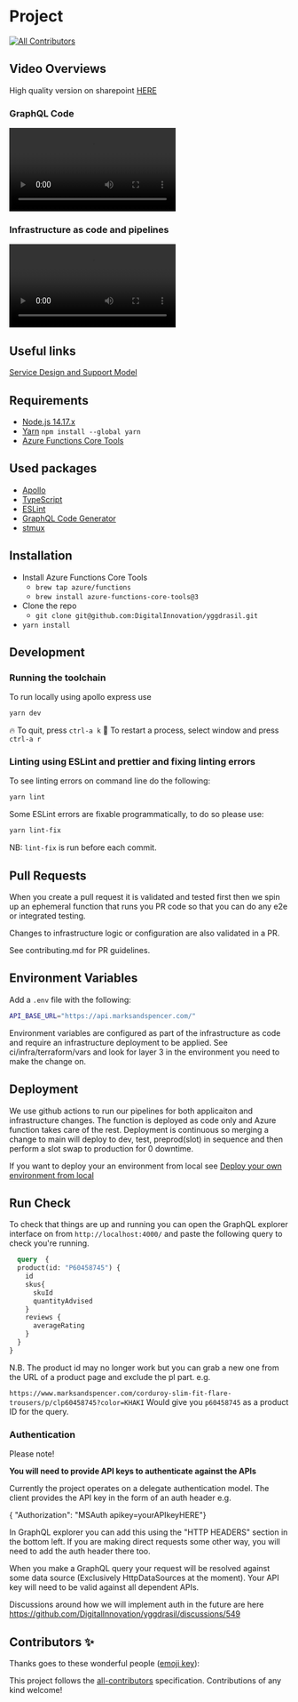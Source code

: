 # Project
<!-- ALL-CONTRIBUTORS-BADGE:START - Do not remove or modify this section -->
[![All Contributors](https://img.shields.io/badge/all_contributors-8-orange.svg?style=flat-square)](#contributors-)
<!-- ALL-CONTRIBUTORS-BADGE:END -->

## Video Overviews

High quality version on sharepoint [HERE](https://mnscorp-my.sharepoint.com/:v:/g/personal/christopher_mitchelmore_mnscorp_net/EZcJD2TF955Nk_EWVpsg9o0BvtRHrGGYJoq1CVaRxIFIWA?e=0ePYdU)

### GraphQL Code

![GraphQL Overview](https://user-images.githubusercontent.com/1902403/121559493-84206300-ca0e-11eb-92ca-0fbcb3e973e4.mp4)

### Infrastructure as code and pipelines

![Infrastructure as code and pipelines overview](https://user-images.githubusercontent.com/1902403/121559618-a74b1280-ca0e-11eb-8a7d-0d0994f77e16.mp4)

## Useful links

[Service Design and Support Model](docs/service-design.md)

## Requirements

- [Node.js 14.17.x](https://nodejs.org/en/download/)
- [Yarn](https://yarnpkg.com) `npm install --global yarn`
- [Azure Functions Core Tools](https://docs.microsoft.com/en-us/azure/azure-functions/functions-run-local?tabs=macos%2Ccsharp%2Cbash#install-the-azure-functions-core-tools)

## Used packages

- [Apollo](https://www.apollographql.com/)
- [TypeScript](https://www.typescriptlang.org/)
- [ESLint](https://eslint.org/)
- [GraphQL Code Generator](https://graphql-code-generator.com/docs/getting-started/)
- [stmux](https://github.com/rse/stmux)

## Installation

- Install Azure Functions Core Tools
  - `brew tap azure/functions`
  - `brew install azure-functions-core-tools@3`
- Clone the repo
  - `git clone git@github.com:DigitalInnovation/yggdrasil.git`
- `yarn install`

## Development

### Running the toolchain

To run locally using apollo express use

```bash
yarn dev
```

🔥 To quit, press `ctrl-a k`
🔄 To restart a process, select window and press `ctrl-a r`

### Linting using ESLint and prettier and fixing linting errors

To see linting errors on command line do the following: 

```bash
yarn lint
```

Some ESLint errors are fixable programmatically, to do so please use:

```bash
yarn lint-fix
```

NB: `lint-fix` is run before each commit.

## Pull Requests

When you create a pull request it is validated and tested first then we spin up an ephemeral function that runs you PR code so that you can do any e2e or integrated testing.

Changes to infrastructure logic or configuration are also validated in a PR.

See contributing.md for PR guidelines.

## Environment Variables

Add a ```.env``` file with the following:

```bash
API_BASE_URL="https://api.marksandspencer.com/"
```

Environment variables are configured as part of the infrastructure as code and require an infrastructure deployment to be applied. See ci/infra/terraform/vars and look for layer 3 in the environment you need to make the change on.

## Deployment

We use github actions to run our pipelines for both applicaiton and infrastructure changes. The function is deployed as code only and Azure function takes care of the rest. Deployment is continuous so merging a change to main will deploy to dev, test, preprod(slot) in sequence and then perform a slot swap to production for 0 downtime.

If you want to deploy your an environment from local see [Deploy your own environment from local](ci/infra/terraform#deploy-your-own-env-from-local)

## Run Check

To check that things are up and running you can open the GraphQL explorer interface on from `http://localhost:4000/` and paste the following query to check you're running.

```graphql
  query  {
  product(id: "P60458745") {
    id
    skus{
      skuId
      quantityAdvised
    }
    reviews {
      averageRating
    }
  }
}
```

N.B. The product id may no longer work but you can grab a new one from the URL of a product page and exclude the pl part. e.g.

`https://www.marksandspencer.com/corduroy-slim-fit-flare-trousers/p/clp60458745?color=KHAKI`
Would give you ```p60458745``` as a product ID for the query.

### Authentication

Please note!

**You will need to provide API keys to authenticate against the APIs**

Currently the project operates on a delegate authentication model. The client provides the API key in the form of an auth header e.g.

{ "Authorization": "MSAuth apikey=yourAPIkeyHERE"}

In GraphQL explorer you can add this using the "HTTP HEADERS" section in the bottom left. If you are making direct requests some other way, you will need to add the auth header there too.

When you make a GraphQL query your request will be resolved against some data source (Exclusively HttpDataSources at the moment). Your API key will need to be valid against all dependent APIs.

Discussions around how we will implement auth in the future are here https://github.com/DigitalInnovation/yggdrasil/discussions/549

## Contributors ✨

Thanks goes to these wonderful people ([emoji key](https://allcontributors.org/docs/en/emoji-key)):

<!-- ALL-CONTRIBUTORS-LIST:START - Do not remove or modify this section -->
<!-- prettier-ignore-start -->
<!-- markdownlint-disable -->


<!-- markdownlint-restore -->
<!-- prettier-ignore-end -->

<!-- ALL-CONTRIBUTORS-LIST:END -->

This project follows the [all-contributors](https://github.com/all-contributors/all-contributors) specification. Contributions of any kind welcome!
